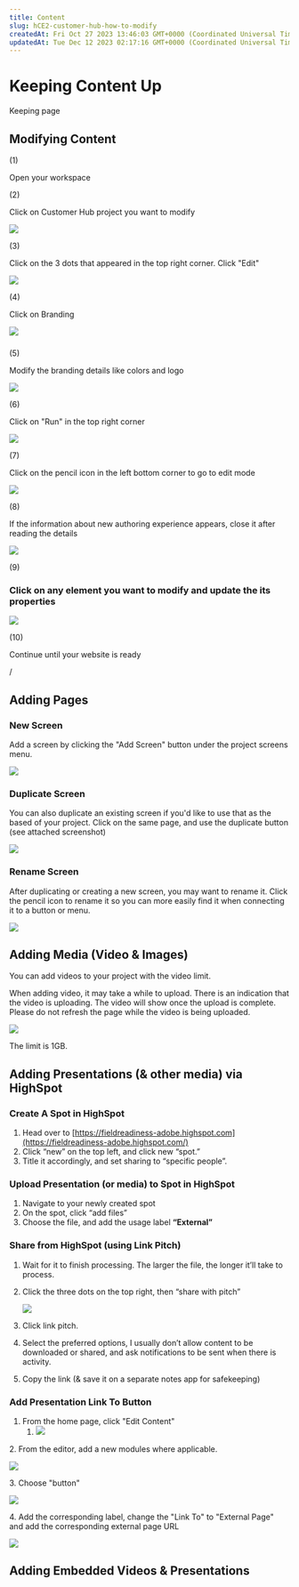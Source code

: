 ```yaml
---
title: Content
slug: hCE2-customer-hub-how-to-modify
createdAt: Fri Oct 27 2023 13:46:03 GMT+0000 (Coordinated Universal Time)
updatedAt: Tue Dec 12 2023 02:17:16 GMT+0000 (Coordinated Universal Time)
---
```


# Keeping Content Up

Keeping page

## Modifying Content

(1)

Open your workspace

(2)

Click on Customer Hub project you want to modify

![](../../assets/a6ZvgcxJydMBkmqOYQZAa_ab-capture-image.png)

(3)

Click on the 3 dots that appeared in the top right corner. Click "Edit"

![](../../assets/hOGA_C-AhbaP9yK9gCICM_ab-capture-image.png)

(4)

Click on Branding

![](../../assets/aT9jBStbUAESj8rLny1C7_ab-capture-image.png)

###

(5)

Modify the branding details like colors and logo

![](../../assets/ybDP_N2YyNeX6SDqVV8OT_image.png)

(6)

Click on "Run" in the top right corner&#x20;

![](../../assets/y6sVncn_xYvemUwfLj-gI_image.png)

(7)

Click on the pencil icon in the left bottom corner to go to edit mode

![](../../assets/RELny1_rrtBM2OViubHVI_ab-capture-image.png)

(8)

If the information about new authoring experience appears, close it after reading the details

![](../../assets/qeS-1bjYKjivRfOIG-Pon_ab-capture-image.png)

(9)

### Click on any element you want to modify and update the its properties

![](../../assets/8z-DQ4Y2GZIwz5VVAbFv-_ab-capture-image.png)

(10)

Continue until your website is ready

/

## Adding Pages

### New Screen

Add a screen by clicking the "Add Screen" button under the project screens menu.

![](../../assets/XEGZt5VTxfMZr1JK0CB3d_image.png)

### Duplicate Screen

You can also duplicate an existing screen if you'd like to use that as the based of your project. Click on the same page, and use the duplicate button (see attached screenshot)

![](../../assets/D5PBCA6VIPWhWShfaajML_image.png)

### Rename Screen

After duplicating or creating a new screen, you may want to rename it. Click the pencil icon to rename it so you can more easily find it when connecting it to a button or menu.

![](../../assets/2GoS92-diyTA8X4zTOWuF_image.png)

## Adding Media (Video & Images)

You can add videos to your project with the video limit.

When adding video, it may take a while to upload. There is an indication that the video is uploading. The video will show once the upload is complete. Please do not refresh the page while the video is being uploaded.

![](../../assets/4vp3nnTEufntAJkyAKo56_image.png)

The limit is 1GB.&#x20;



## Adding Presentations (& other media) via HighSpot

### Create A Spot in HighSpot

1. Head over to [https://fieldreadiness-adobe.highspot.com](https://fieldreadiness-adobe.highspot.com/)
2. Click “new” on the top left, and click new “spot.”
3. Title it accordingly, and set sharing to “specific people”.&#x20;

### Upload Presentation (or media) to Spot in HighSpot

1. Navigate to your newly created spot
2. On the spot, click “add files”
3. Choose the file, and add the usage label **“External”**

### Share from HighSpot (using Link Pitch)

1. Wait for it to finish processing. The larger the file, the longer it’ll take to process.
2. Click the three dots on the top right, then “share with pitch”

   ![](../../assets/ynEJV0aVfdMs_JEt7Is1S_picture1.png)
3. Click link pitch.
4. Select the preferred options, I usually don’t allow content to be downloaded or shared, and ask notifications to be sent when there is activity.
5. Copy the link (& save it on a separate notes app for safekeeping)

### Add Presentation Link To Button

1. From the home page, click "Edit Content"
   1. ![](../../assets/4aLHqaJVRpghjuCk4l9fg_scr-20231127-nejb.png)

2\. From the editor, add a new modules where applicable.&#x20;

![](../../assets/0DLQQH40zXVxP97fHTuwT_scr-20231127-oaiv.png)

3\. Choose "button"

![](../../assets/2BY8CB9kyP5BlfpdRsP2r_image.png)

4\. Add the corresponding label, change the "Link To" to "External Page" and add the corresponding external page URL

![](../../assets/jnqnpe-q0OJJ8airZaRS5_image.png)



## Adding Embedded Videos & Presentations

&#x20;


